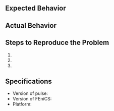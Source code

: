 ## Expected Behavior


## Actual Behavior


## Steps to Reproduce the Problem

  1.
  1.
  1.

## Specifications

  - Version of pulse:
  - Version of FEniCS:
  - Platform:
